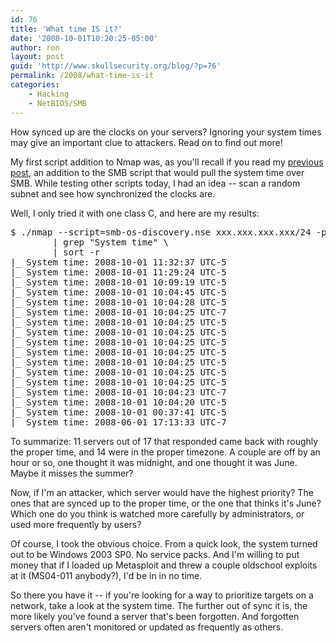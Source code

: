 ```yaml
---
id: 76
title: 'What time IS it?'
date: '2008-10-01T10:20:25-05:00'
author: ron
layout: post
guid: 'http://www.skullsecurity.org/blog/?p=76'
permalink: /2008/what-time-is-it
categories:
    - Hacking
    - NetBIOS/SMB
---
```


How synced up are the clocks on your servers? Ignoring your system times may give an important clue to attackers. Read on to find out more!
<!--more-->
My first script addition to Nmap was, as you'll recall if you read my <a href='http://www.skullsecurity.org/blog/?p=64'>previous post</a>, an addition to the SMB script that would pull the system time over SMB. While testing other scripts today, I had an idea -- scan a random subnet and see how synchronized the clocks are. 

Well, I only tried it with one class C, and here are my results:

<pre>$ ./nmap --script=smb-os-discovery.nse xxx.xxx.xxx.xxx/24 -p 139,445 \
        | grep "System time" \
        | sort -r
|_ System time: 2008-10-01 11:32:37 UTC-5
|_ System time: 2008-10-01 11:29:24 UTC-5
|_ System time: 2008-10-01 10:09:19 UTC-5
|_ System time: 2008-10-01 10:04:45 UTC-5
|_ System time: 2008-10-01 10:04:28 UTC-5
|_ System time: 2008-10-01 10:04:25 UTC-7
|_ System time: 2008-10-01 10:04:25 UTC-5
|_ System time: 2008-10-01 10:04:25 UTC-5
|_ System time: 2008-10-01 10:04:25 UTC-5
|_ System time: 2008-10-01 10:04:25 UTC-5
|_ System time: 2008-10-01 10:04:25 UTC-5
|_ System time: 2008-10-01 10:04:25 UTC-5
|_ System time: 2008-10-01 10:04:25 UTC-5
|_ System time: 2008-10-01 10:04:23 UTC-7
|_ System time: 2008-10-01 10:04:20 UTC-5
|_ System time: 2008-10-01 00:37:41 UTC-5
|_ System time: 2008-06-01 17:13:33 UTC-7
</pre>

To summarize: 11 servers out of 17 that responded came back with roughly the proper time, and 14 were in the proper timezone. A couple are off by an hour or so, one thought it was midnight, and one thought it was June. Maybe it misses the summer? 

Now, if I'm an attacker, which server would have the highest priority? The ones that are synced up to the proper time, or the one that thinks it's June? Which one do you think is watched more carefully by administrators, or used more frequently by users?

Of course, I took the obvious choice. From a quick look, the system turned out to be Windows 2003 SP0. No service packs. And I'm willing to put money that if I loaded up Metasploit and threw a couple oldschool exploits at it (MS04-011 anybody?), I'd be in in no time.

So there you have it -- if you're looking for a way to prioritize targets on a network, take a look at the system time. The further out of sync it is, the more likely you've found a server that's been forgotten. And forgotten servers often aren't monitored or updated as frequently as others. 

